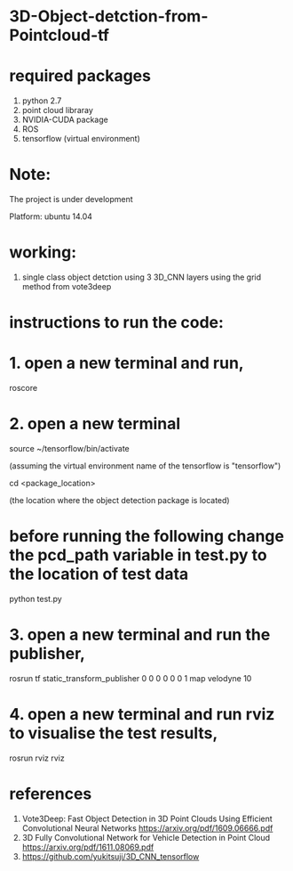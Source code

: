 # 3D-Object-detction-from-Pointcloud-tf

# required packages
1. python 2.7
2. point cloud libraray
3. NVIDIA-CUDA package
4. ROS
5. tensorflow (virtual environment)

# Note:
The project is under development

Platform: ubuntu 14.04


# working:
1. single class object detction using 3 3D_CNN layers using the grid method from vote3deep


# instructions to run the code:
# 1. open a new terminal and run,
roscore
# 2. open a new terminal
source ~/tensorflow/bin/activate

(assuming the virtual environment name of the tensorflow is "tensorflow")

cd <package_location>

(the location where the object detection package is located)
# before running the following change the pcd_path variable in test.py to the location of test data
python test.py

# 3. open a new terminal and run the publisher,
rosrun tf static_transform_publisher 0 0 0 0 0 0 1 map velodyne 10
# 4. open a new terminal and run rviz to visualise the test results,
rosrun rviz rviz

# references 
1. Vote3Deep:  Fast  Object  Detection  in  3D  Point  Clouds  Using  Efficient
Convolutional  Neural  Networks  https://arxiv.org/pdf/1609.06666.pdf
2. 3D  Fully  Convolutional  Network  for  Vehicle  Detection  in  Point  Cloud https://arxiv.org/pdf/1611.08069.pdf
3. https://github.com/yukitsuji/3D_CNN_tensorflow
